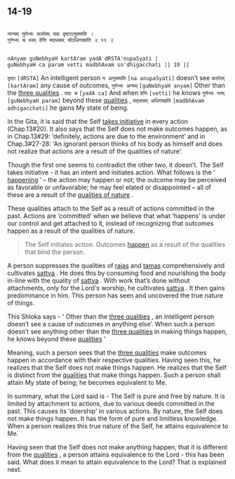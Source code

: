 ## 14-19


```shloka-sa

नान्यम् गुणेभ्यः कर्तारम् यदा दृष्टाऽनुपष्यति ।
गुणेभ्यः च परम् वेत्ति मद्भावम् सोऽधिगच्छति ॥ १९ ॥

```
```shloka-sa-hk

nAnyam guNebhyaH kartAram yadA dRSTA'nupaSyati |
guNebhyaH ca param vetti madbhAvam so'dhigacchati || 19 ||

```
`दृष्टा` `[dRSTA]` An intelligent person `न अनुपष्यति` `[na anupaSyati]` doesn’t see `कर्तारम्` `[kartAram]` any cause of outcomes, `गुणेभ्यः अन्यम्` `[guNebhyaH anyam]` Other than the 
[three qualities](satva_rajas_tamas)
. `यदा च` `[yadA ca]` And when `वेत्ति` `[vetti]` he knows `गुणेभ्यः परम्` `[guNebhyaH param]` beyond these 
[qualities](satva_rajas_tamas)
, `मद्भावम् अधिगच्छति` `[madbhAvam adhigacchati]` he gains My state of being.

<a name='happenings'></a>
In the Gita, it is said that the Self 
[takes initiative](self_initiates_action)
 in every action (Chap.13#20). It also says that the Self does not make outcomes happen, as in Chap.13#29: ‘definitely, actions are due to the environment’ and in Chap.3#27-28: ‘An ignorant person thinks of his body as himself and does not realize that actions are a result of the qualities of nature’. 

Though the first one seems to contradict the other two, it doesn’t. The Self takes initiative - it has an intent and initiates action. What follows is the ‘
[happening](actions_and_happenings)
’ – the action may happen or not; the outcome may be perceived as favorable or unfavorable; he may feel elated or disappointed – all of these are a result of the 
[qualities of nature](satva_rajas_tamas_effects)
. 

These qualities attach to the Self as a result of actions committed in the past. Actions are ‘committed’ when we believe that what ‘happens’ is under our control and get attached to it, instead of recognizing that outcomes happen as a result of the qualities of nature.



<a name='applnote_194'></a>
> The Self initiates action. Outcomes 
[happen](actions_and_happenings)
 as a result of the qualities that bind the person.



A person suppresses the qualities of 
[rajas](rajas)
 and 
[tamas](tamas)
 comprehensively and cultivates 
[sattva](sattva)
. He does this by consuming food and nourishing the body in-line with the quality of 
[sattva](sattva)
. With work that’s done without attachments, only for the Lord's worship, he cultivates 
[sattva](sattva)
. It then gains predominance in him. This person has seen and uncovered the true nature of things. 

This Shloka says - ' Other than the 
[three qualities](satva_rajas_tamas)
, an intelligent person doesn’t see a cause of outcomes in anything else’. When such a person doesn’t see anything other than the 
[three qualities](satva_rajas_tamas)
 in making things happen, he knows beyond these 
[qualities](satva_rajas_tamas)
'

Meaning, such a person sees that the 
[three qualities](satva_rajas_tamas)
 make outcomes happen in accordance with their respective qualities. Having seen this, he realizes that the Self does not make things happen. He realizes that the Self is distinct from the 
[qualities](satva_rajas_tamas)
 that make things happen. Such a person shall attain My state of being; he becomes equivalent to Me. 

In summary, what the Lord said is - The Self is pure and free by nature. It is limited by attachment to actions, due to various deeds committed in the past. This causes its 'doership' in various actions. By nature, the Self does not make things happen. It has the form of pure and limitless knowledge. When a person realizes this true nature of the Self, he attains equivalence to Me.

Having seen that the Self does not make anything happen, that it is different from the 
[qualities](satva_rajas_tamas)
, a person attains equivalence to the Lord - this has been said. What does it mean to attain equivalence to the Lord? That is explained next.


